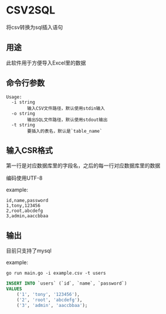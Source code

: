 # CSV2SQL

将csv转换为sql插入语句

## 用途

此软件用于方便导入Excel里的数据

## 命令行参数

```
Usage:
  -i string
        输入CSV文件路径，默认使用stdin输入
  -o string
        输出SQL文件路径，默认使用stdout输出
  -t string
        要插入的表名，默认是`table_name`
```

## 输入CSR格式

第一行是对应数据库里的字段名，之后的每一行对应数据库里的数据

编码使用UTF-8

example:

```csv
id,name,password
1,tony,123456
2,root,abcdefg
3,admin,aaccbbaa
```

## 输出

目前只支持了mysql

example:

`go run main.go -i example.csv -t users`

```sql
INSERT INTO `users` (`id`, `name`, `password`)
VALUES
    ('1', 'tony', '123456'),
    ('2', 'root', 'abcdefg'),
    ('3', 'admin', 'aaccbbaa');
```